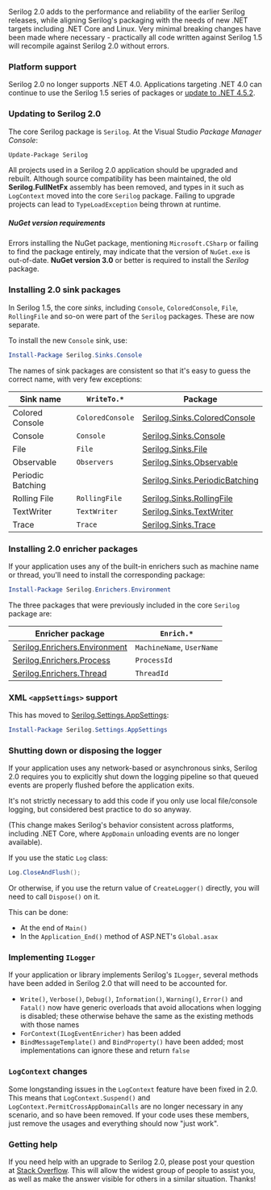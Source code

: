 Serilog 2.0 adds to the performance and reliability of the earlier Serilog releases, while aligning Serilog's packaging with the needs of new .NET targets including .NET Core and Linux. Very minimal breaking changes have been made where necessary - practically all code written against Serilog 1.5 will recompile against Serilog 2.0 without errors.

### Platform support

Serilog 2.0 no longer supports .NET 4.0. Applications targeting .NET 4.0 can continue to use the Serilog 1.5 series of packages or [update to .NET 4.5.2](https://blogs.msdn.microsoft.com/dotnet/2015/12/09/support-ending-for-the-net-framework-4-4-5-and-4-5-1/).

### Updating to Serilog 2.0

The core Serilog package is `Serilog`. At the Visual Studio _Package Manager Console_:

```powershell
Update-Package Serilog
```

All projects used in a Serilog 2.0 application should be upgraded and rebuilt. Although source compatibility has been maintained, the old **Serilog.FullNetFx** assembly has been removed, and types in it such as `LogContext` moved into the core `Serilog` package. Failing to upgrade projects can lead to `TypeLoadException` being thrown at runtime.

##### NuGet version requirements

Errors installing the NuGet package, mentioning `Microsoft.CSharp` or failing to find the package entirely, may indicate that the version of `NuGet.exe` is out-of-date. **NuGet version 3.0** or better is required to install the _Serilog_ package.

### Installing 2.0 sink packages

In Serilog 1.5, the core _sinks_, including `Console`, `ColoredConsole`, `File`, `RollingFile` and so-on were part of the `Serilog` packages. These are now separate.

To install the new `Console` sink, use:

```powershell
Install-Package Serilog.Sinks.Console
```

The names of sink packages are consistent so that it's easy to guess the correct name, with very few exceptions:

| Sink name | `WriteTo.*` | Package |
| --------- | ----------- | ------- |
| Colored Console | `ColoredConsole` | [Serilog.Sinks.ColoredConsole](https://nuget.org/packages/serilog.sinks.coloredconsole) |
| Console | `Console` | [Serilog.Sinks.Console](https://nuget.org/packages/serilog.sinks.console) |
| File | `File` | [Serilog.Sinks.File](https://nuget.org/packages/serilog.sinks.file) |
| Observable | `Observers` | [Serilog.Sinks.Observable](https://www.nuget.org/packages/serilog.sinks.observable) |
| Periodic Batching | | [Serilog.Sinks.PeriodicBatching](https://www.nuget.org/packages/serilog.sinks.periodicbatching) |
| Rolling File | `RollingFile` | [Serilog.Sinks.RollingFile](https://nuget.org/packages/serilog.sinks.rollingfile) |
| TextWriter | `TextWriter` | [Serilog.Sinks.TextWriter](https://www.nuget.org/packages/serilog.sinks.observable) |
| Trace | `Trace` | [Serilog.Sinks.Trace](https://www.nuget.org/packages/serilog.sinks.trace) |

### Installing 2.0 enricher packages

If your application uses any of the built-in enrichers such as machine name or thread, you'll need to install the corresponding package:

```powershell
Install-Package Serilog.Enrichers.Environment
```

The three packages that were previously included in the core `Serilog` package are:

| Enricher package | `Enrich.*` |
| ---------------- | ---------- |
| [Serilog.Enrichers.Environment](https://nuget.org/packages/serilog.enrichers.environment) | `MachineName`, `UserName` |
| [Serilog.Enrichers.Process](https://nuget.org/packages/serilog.enrichers.process) | `ProcessId` |
| [Serilog.Enrichers.Thread](https://nuget.org/packages/serilog.enrichers.thread) | `ThreadId` |

### XML `<appSettings>` support

This has moved to [Serilog.Settings.AppSettings](https://nuget.org/packages/serilog.settings.appsettings):

```powershell
Install-Package Serilog.Settings.AppSettings
```

### Shutting down or disposing the logger

If your application uses any network-based or asynchronous sinks, Serilog 2.0 requires you to explicitly shut down the logging pipeline so that queued events are properly flushed before the application exits.

It's not strictly necessary to add this code if you only use local file/console logging, but considered best practice to do so anyway.

(This change makes Serilog's behavior consistent across platforms, including .NET Core, where `AppDomain` unloading events are no longer available).

If you use the static `Log` class:

```csharp
Log.CloseAndFlush();
```

Or otherwise, if you use the return value of `CreateLogger()` directly, you will need to call `Dispose()` on it.

This can be done:

 * At the end of `Main()`
 * In the `Application_End()` method of ASP.NET's `Global.asax`

### Implementing `ILogger`

If your application or library implements Serilog's `ILogger`, several methods have been added in Serilog 2.0 that will need to be accounted for.

 * `Write()`, `Verbose()`, `Debug()`, `Information()`, `Warning()`, `Error()` and `Fatal()` now have generic overloads that avoid allocations when logging is disabled; these otherwise behave the same as the existing methods with those names
 * `ForContext(ILogEventEnricher)` has been added
 * `BindMessageTemplate()` and `BindProperty()` have been added; most implementations can ignore these and return `false`

### `LogContext` changes

Some longstanding issues in the `LogContext` feature have been fixed in 2.0. This means that `LogContext.Suspend()` and `LogContext.PermitCrossAppDomainCalls` are no longer necessary in any scenario, and so have been removed. If your code uses these members, just remove the usages and everything should now "just work".

### Getting help

If you need help with an upgrade to Serilog 2.0, please post your question at [Stack Overflow](https://stackoverflow.com). This will allow the widest group of people to assist you, as well as make the answer visible for others in a similar situation. Thanks!